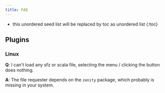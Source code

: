 ```yaml
---
title: FAQ
---
```

* this unordered seed list will be replaced by toc as unordered list
{:toc}

## Plugins
### Linux

**Q**: I can't load any sfz or scala file, selecting the menu / clicking the
button does nothing.

**A**: The file requester depends on the `zenity` package, which probably is
missing in your system.
